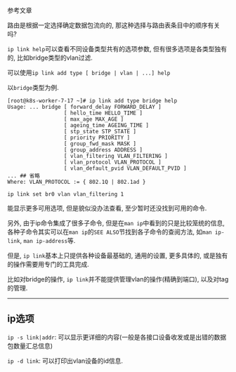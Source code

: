 参考文章

路由是根据一定选择确定数据包流向的, 那这种选择与路由表条目中的顺序有关吗?

`ip link help`可以查看不同设备类型共有的选项参数, 但有很多选项是各类型独有的, 比如bridge类型的vlan过滤.

可以使用`ip link add type [ bridge | vlan | ...] help`

以`bridge`类型为例.

```
[root@k8s-worker-7-17 ~]# ip link add type bridge help
Usage: ... bridge [ forward_delay FORWARD_DELAY ]
                  [ hello_time HELLO_TIME ]
                  [ max_age MAX_AGE ]
                  [ ageing_time AGEING_TIME ]
                  [ stp_state STP_STATE ]
                  [ priority PRIORITY ]
                  [ group_fwd_mask MASK ]
                  [ group_address ADDRESS ]
                  [ vlan_filtering VLAN_FILTERING ]
                  [ vlan_protocol VLAN_PROTOCOL ]
                  [ vlan_default_pvid VLAN_DEFAULT_PVID ]
... ## 省略
Where: VLAN_PROTOCOL := { 802.1Q | 802.1ad }
```

```
ip link set br0 vlan vlan_filtering 1
```

能显示更多可用选项, 但是貌似没办法查看, 至少暂时还没找到可用的命令.

另外, 由于ip命令集成了很多子命令, 但是在`man ip`中看到的只是比较笼统的信息, 各种子命令其实可以在`man ip`的`SEE ALSO`节找到各子命令的查阅方法, 如`man ip-link`, `man ip-address`等.

但是, `ip link`基本上只提供各种设备最基础的, 通用的设置, 更多具体的, 或是独有的操作需要用专门的工具完成.

比如对bridge的操作, `ip link`并不能提供管理vlan的操作(精确到端口), 以及对tag的管理.

------

## ip选项

`ip -s link|addr`: 可以显示更详细的内容(一般是各接口设备收发或是出错的数据包数量汇总信息)

`ip -d link`: 可以打印出vlan设备的id信息.

